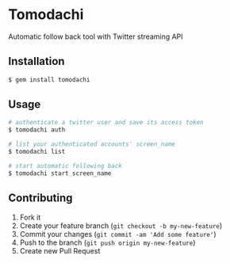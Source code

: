 # Tomodachi

Automatic follow back tool with Twitter streaming API

## Installation

```bash
$ gem install tomodachi
```

## Usage

```bash
# authenticate a twitter user and save its access token
$ tomodachi auth

# list your authenticated accounts' screen_name
$ tomodachi list

# start automatic following back
$ tomodachi start screen_name
```

## Contributing

1. Fork it
2. Create your feature branch (`git checkout -b my-new-feature`)
3. Commit your changes (`git commit -am 'Add some feature'`)
4. Push to the branch (`git push origin my-new-feature`)
5. Create new Pull Request
